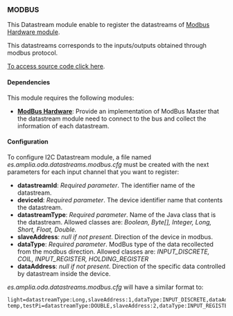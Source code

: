### MODBUS

This Datastream module enable to register the datastreams of [Modbus Hardware module](../hardware/modbus.md).

This datastreams corresponds to the inputs/outputs obtained through modbus protocol.

[To access source code click here](https://github.com/amplia-iiot/oda/tree/master/oda-datastreams/modbus).

#### Dependencies

This module requires the following modules:
* __[ModBus Hardware](../hardware/modbus.md)__: Provide an implementation of ModBus Master that the datastream module need to connect to the 
bus and collect the information of each datastream.

#### Configuration

To configure I2C Datastream module, a file named _es.amplia.oda.datastreams.modbus.cfg_ must be created with the next parameters 
for each input channel that you want to register:
* __datastreamId__: *Required parameter*. The identifier name of the datastream.
* __deviceId__: *Required parameter*. The device identifier name that contents the datastream.
* __datastreamType__: *Required parameter*. Name of the Java class that is the datastream. Allowed classes are: _Boolean, 
Byte[], Integer, Long, Short, Float, Double._
* __slaveAddress__: *null if not present*. Direction of the device in modbus.
* __dataType__: *Required parameter*. ModBus type of the data recollected from the modbus direction. Allowed classes are: 
_INPUT_DISCRETE, COIL, INPUT_REGISTER, HOLDING_REGISTER_
* __dataAddress__: *null if not present*. Direction of the specific data controlled by datastream inside the device.

_es.amplia.oda.datastreams.modbus.cfg_ will have a similar format to:
```
light=datastreamType:Long,slaveAddress:1,dataType:INPUT_DISCRETE,dataAddress:255
temp,testPi=datastreamType:DOUBLE,slaveAddress:2,dataType:INPUT_REGISTER,dataAddress:100
```